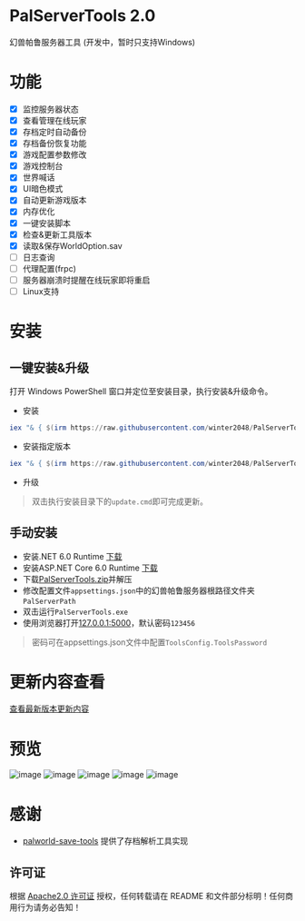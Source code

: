 # PalServerTools 2.0
幻兽帕鲁服务器工具 (开发中，暂时只支持Windows)

# 功能
- [x] 监控服务器状态
- [x] 查看管理在线玩家
- [x] 存档定时自动备份
- [x] 存档备份恢复功能
- [x] 游戏配置参数修改
- [x] 游戏控制台
- [x] 世界喊话
- [x] UI暗色模式
- [x] 自动更新游戏版本
- [x] 内存优化
- [x] 一键安装脚本
- [x] 检查&更新工具版本
- [x] 读取&保存WorldOption.sav
- [ ] 日志查询
- [ ] 代理配置(frpc)
- [ ] 服务器崩溃时提醒在线玩家即将重启
- [ ] Linux支持

# 安装

## 一键安装&升级

打开 Windows PowerShell 窗口并定位至安装目录，执行安装&升级命令。

- 安装
``` powershell
iex "& { $(irm https://raw.githubusercontent.com/winter2048/PalServerTools/master/install.ps1) }"
```

- 安装指定版本
``` powershell
iex "& { $(irm https://raw.githubusercontent.com/winter2048/PalServerTools/master/install.ps1) } -Version v2.0.0"
```

- 升级
> 双击执行安装目录下的`update.cmd`即可完成更新。

## 手动安装

- 安装.NET 6.0 Runtime [下载](https://dotnet.microsoft.com/zh-cn/download/dotnet/thank-you/runtime-6.0.26-windows-x64-installer)
- 安装ASP.NET Core 6.0 Runtime [下载](https://dotnet.microsoft.com/zh-cn/download/dotnet/thank-you/runtime-aspnetcore-6.0.26-windows-x64-installer)
- 下载[PalServerTools.zip](https://github.com/winter2048/PalServerTools/releases)并解压
- 修改配置文件`appsettings.json`中的幻兽帕鲁服务器根路径文件夹`PalServerPath`
- 双击运行`PalServerTools.exe`
- 使用浏览器打开[127.0.0.1:5000](http:127.0.0.1:5000)，默认密码`123456`

> 密码可在appsettings.json文件中配置`ToolsConfig.ToolsPassword`

# 更新内容查看

[查看最新版本更新内容](./ReleaseNotes.md)

# 预览
![image](https://github.com/winter2048/PalServerTools/assets/31879147/1c7fc6ba-2acd-43eb-84cf-d88bd6b67968)
![image](https://github.com/winter2048/PalServerTools/assets/31879147/8794e5a6-252b-425c-afe5-fead6ecdb1f2)
![image](https://github.com/winter2048/PalServerTools/assets/31879147/720b88d4-fb61-437b-ac8b-04af6b546799)
![image](https://github.com/winter2048/PalServerTools/assets/31879147/2a764d53-0107-4791-ab5b-53f646de3727)
![image](https://github.com/winter2048/PalServerTools/assets/31879147/eb90bf24-6b45-4580-9c04-3ded442f3abc)

# 感谢

- [palworld-save-tools](https://github.com/cheahjs/palworld-save-tools) 提供了存档解析工具实现

## 许可证

根据 [Apache2.0 许可证](LICENSE) 授权，任何转载请在 README 和文件部分标明！任何商用行为请务必告知！